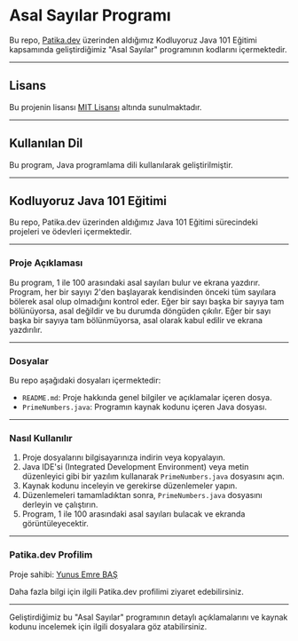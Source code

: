 # Asal Sayılar Programı

Bu repo, [Patika.dev](https://www.patika.dev/tr) üzerinden aldığımız Kodluyoruz Java 101 Eğitimi kapsamında geliştirdiğimiz "Asal Sayılar" programının kodlarını içermektedir.

---

## Lisans

Bu projenin lisansı [MIT Lisansı](https://opensource.org/licenses/MIT) altında sunulmaktadır.

---

## Kullanılan Dil

Bu program, Java programlama dili kullanılarak geliştirilmiştir.

---

## Kodluyoruz Java 101 Eğitimi

Bu repo, Patika.dev üzerinden aldığımız Java 101 Eğitimi sürecindeki projeleri ve ödevleri içermektedir.

---

### Proje Açıklaması

Bu program, 1 ile 100 arasındaki asal sayıları bulur ve ekrana yazdırır. Program, her bir sayıyı 2'den başlayarak kendisinden önceki tüm sayılara bölerek asal olup olmadığını kontrol eder. Eğer bir sayı başka bir sayıya tam bölünüyorsa, asal değildir ve bu durumda döngüden çıkılır. Eğer bir sayı başka bir sayıya tam bölünmüyorsa, asal olarak kabul edilir ve ekrana yazdırılır.

---

### Dosyalar

Bu repo aşağıdaki dosyaları içermektedir:

- `README.md`: Proje hakkında genel bilgiler ve açıklamalar içeren dosya.
- `PrimeNumbers.java`: Programın kaynak kodunu içeren Java dosyası.

---

### Nasıl Kullanılır

1. Proje dosyalarını bilgisayarınıza indirin veya kopyalayın.
2. Java IDE'si (Integrated Development Environment) veya metin düzenleyici gibi bir yazılım kullanarak `PrimeNumbers.java` dosyasını açın.
3. Kaynak kodunu inceleyin ve gerekirse düzenlemeler yapın.
4. Düzenlemeleri tamamladıktan sonra, `PrimeNumbers.java` dosyasını derleyin ve çalıştırın.
5. Program, 1 ile 100 arasındaki asal sayıları bulacak ve ekranda görüntüleyecektir.

---

### Patika.dev Profilim

Proje sahibi: [Yunus Emre BAŞ](https://app.patika.dev/shqiptarbas)

Daha fazla bilgi için ilgili Patika.dev profilimi ziyaret edebilirsiniz.

---

Geliştirdiğimiz bu "Asal Sayılar" programının detaylı açıklamalarını ve kaynak kodunu incelemek için ilgili dosyalara göz atabilirsiniz.
